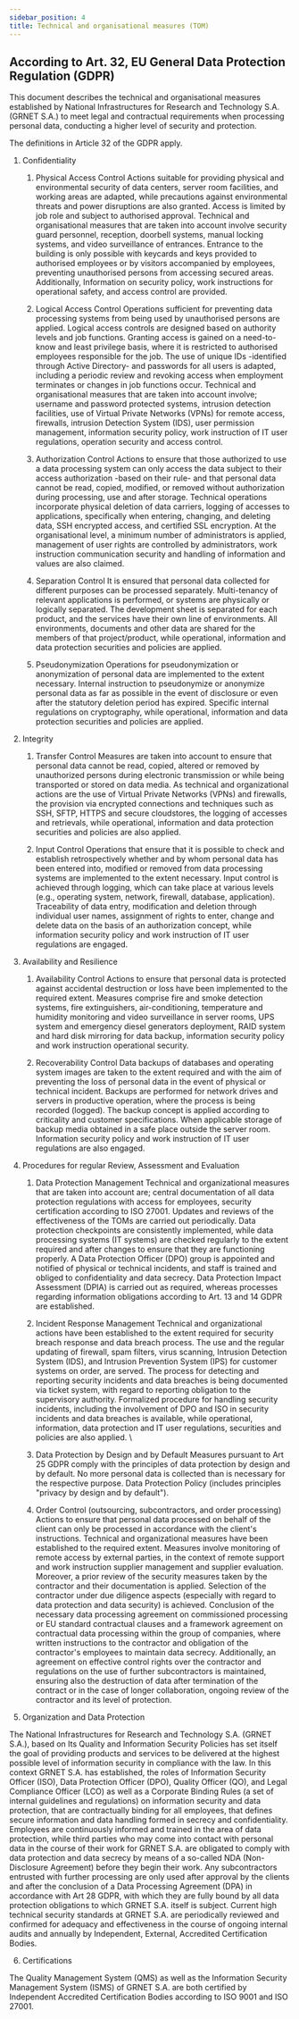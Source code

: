 ```yaml
---
sidebar_position: 4
title: Technical and organisational measures (TOM)
---
```



## According to Art. 32, EU General Data Protection Regulation (GDPR)

This document describes the technical and organisational measures established by National Infrastructures for Research and Technology S.A. (GRNET S.A.) to meet legal and contractual requirements when processing personal data, conducting a higher level of security and protection.

The definitions in Article 32 of the GDPR apply.

1.  Confidentiality
 
    1.  Physical Access Control 
    Actions suitable for providing physical and environmental security of data centers, server room facilities, and working areas are adapted, while precautions against environmental threats and power disruptions are also granted. Access is limited by job role and subject to authorised approval. Technical and organisational measures that are taken into account involve security guard personnel, reception, doorbell systems, manual locking systems, and video surveillance of entrances. Entrance to the building is only possible with keycards and keys provided to authorised employees or by visitors accompanied by employees, preventing unauthorised persons from accessing secured areas. Additionally, Information on security policy, work instructions for operational safety, and access control are provided.

    2.  Logical Access Control 
    Operations sufficient for preventing data processing systems from being used by unauthorised persons are applied. Logical access controls are designed based on authority levels and job functions. Granting access is gained on a need-to-know and least privilege basis, where it is restricted to authorised employees responsible for the job. The use of unique IDs -identified through Active Directory- and passwords for all users is adapted, including a periodic review and revoking access when employment terminates or changes in job functions occur. Technical and organisational measures that are taken into account involve; username and password protected systems, intrusion detection facilities, use of Virtual Private Networks (VPNs) for remote access, firewalls, intrusion Detection System (IDS), user permission management, information security policy, work instruction of IT user regulations, operation security and access control.
    
    3.  Authorization Control 
    Actions to ensure that those authorized to use a data processing system can only access the data subject to their access authorization -based on their rule- and that personal data cannot be read, copied, modified, or removed without authorization during processing, use and after storage. Technical operations incorporate physical deletion of data carriers, logging of accesses to applications, specifically when entering, changing, and deleting data, SSH encrypted access, and certified SSL encryption. At the organisational level, a minimum number of administrators is applied, management of user rights are controlled by administrators, work instruction communication security and handling of information and values are also claimed.
    
    4.  Separation Control 
    It is ensured that personal data collected for different purposes can be processed separately. Multi-tenancy of relevant applications is performed, or systems are physically or logically separated. The development sheet is separated for each product, and the services have their own line of environments. All environments, documents and other data are shared for the members of that project/product, while operational, information and data protection securities and policies are applied.
    
    5.  Pseudonymization 
    Operations for pseudonymization or anonymization of personal data are implemented to the extent necessary. Internal instruction to pseudonymize or anonymize personal data as far as possible in the event of disclosure or even after the statutory deletion period has expired. Specific internal regulations on cryptography, while operational, information and data protection securities and policies are applied.

2. Integrity
    
    1.  Transfer Control 
    Measures are taken into account to ensure that personal data cannot be read, copied, altered or removed by unauthorized persons during electronic transmission or while being transported or stored on data media. As technical and organizational actions are the use of Virtual Private Networks (VPNs) and firewalls, the provision via encrypted connections and techniques such as SSH, SFTP, HTTPS and secure cloudstores, the logging of accesses and retrievals, while operational, information and data protection securities and policies are also applied.
    
    2.  Input Control 
    Operations that ensure that it is possible to check and establish retrospectively whether and by whom personal data has been entered into, modified or removed from data processing systems are implemented to the extent necessary. Input control is achieved through logging, which can take place at various levels (e.g., operating system, network, firewall, database, application). Traceability of data entry, modification and deletion through individual user names, assignment of rights to enter, change and delete data on the basis of an authorization concept, while information security policy and work instruction of IT user regulations are engaged.

3.  Availability and Resilience

    1.  Availability Control 
    Actions to ensure that personal data is protected against accidental destruction or loss have been implemented to the required extent. Measures comprise fire and smoke detection systems, fire extinguishers, air-conditioning, temperature and humidity monitoring and video surveillance in server rooms, UPS system and emergency diesel generators deployment, RAID system and hard disk mirroring for data backup, information security policy and work instruction operational security.
    
    2.  Recoverability Control 
    Data backups of databases and operating system images are taken to the extent required and with the aim of preventing the loss of personal data in the event of physical or technical incident. Backups are performed for network drives and servers in productive operation, where the process is being recorded (logged). The backup concept is applied according to criticality and customer specifications. When applicable storage of backup media obtained in a safe place outside the server room. Information security policy and work instruction of IT user regulations are also engaged.

4.  Procedures for regular Review, Assessment and Evaluation
    
    1.  Data Protection Management 
    Technical and organizational measures that are taken into account are; central documentation of all data protection regulations with access for employees, security certification according to ISO 27001. Updates and reviews of the effectiveness of the TOMs are carried out periodically. Data protection checkpoints are consistently implemented, while data processing systems (IT systems) are checked regularly to the extent required and after changes to ensure that they are functioning properly. A Data Protection Officer (DPO) group is appointed and notified of physical or technical incidents, and staff is trained and obliged to confidentiality and data secrecy. Data Protection Impact Assessment (DPIA) is carried out as required, whereas processes regarding information obligations according to Art. 13 and 14 GDPR are established.
    
    2.  Incident Response Management 
    Technical and organizational actions have been established to the extent required for security breach response and data breach process. The use and the regular updating of firewall, spam filters, virus scanning, Intrusion Detection System (IDS), and Intrusion Prevention System (IPS) for customer systems on order, are served. The process for detecting and reporting security incidents and data breaches is being documented via ticket system, with regard to reporting obligation to the supervisory authority. Formalized procedure for handling security incidents, including the involvement of DPO and ISO in security incidents and data breaches is available, while operational, information, data protection and IT user regulations, securities and policies are also applied. \
    
    3.  Data Protection by Design and by Default
    Measures pursuant to Art 25 GDPR comply with the principles of data protection by design and by default. No more personal data is collected than is necessary for the respective purpose. Data Protection Policy (includes principles "privacy by design and by default").
    
    4.  Order Control (outsourcing, subcontractors, and order processing) 
    Actions to ensure that personal data processed on behalf of the client can only be processed in accordance with the client's instructions. Technical and organizational measures have been established to the required extent. Measures involve monitoring of remote access by external parties, in the context of remote support and work instruction supplier management and supplier evaluation. Moreover, a prior review of the security measures taken by the contractor and their documentation is applied. Selection of the contractor under due diligence aspects (especially with regard to data protection and data security) is achieved. Conclusion of the necessary data processing agreement on commissioned processing or EU standard contractual clauses and a framework agreement on contractual data processing within the group of companies, where written instructions to the contractor and obligation of the contractor's employees to maintain data secrecy. Additionally, an agreement on effective control rights over the contractor and regulations on the use of further subcontractors is maintained, ensuring also the destruction of data after termination of the contract or in the case of longer collaboration, ongoing review of the contractor and its level of protection.

5.  Organization and Data Protection
    
The National Infrastructures for Research and Technology S.A. (GRNET S.A.), based on Its Quality and Information Security Policies has set itself the goal of providing products and services to be delivered at the highest possible level of information security in compliance with the law.
In this context GRNET S.A. has established, the roles of Information Security Officer (ISO), Data Protection Officer (DPO), Quality Officer (QO), and Legal Compliance Officer (LCO) as well as a Corporate Binding Rules (a set of internal guidelines and regulations) on information security and data protection, that are contractually binding for all employees, that defines secure information and data handling formed in secrecy and confidentiality. 
Employees are continuously informed and trained in the area of data protection, while third parties who may come into contact with personal data in the course of their work for GRNET S.A. are obligated to comply with data protection and data secrecy by means of a so-called NDA (Non-Disclosure Agreement) before they begin their work. 
Any subcontractors entrusted with further processing are only used after approval by the clients and after the conclusion of a Data Processing Agreement (DPA) in accordance with Art 28 GDPR, with which they are fully bound by all data protection obligations to which GRNET S.A. itself is subject. 
Current high technical security standards at GRNET S.A. are periodically reviewed and confirmed for adequacy and effectiveness in the course of ongoing internal audits and annually by Independent, External, Accredited Certification Bodies.

6.  Certifications 

The Quality Management System (QMS) as well as the Information Security Management System (ISMS) of GRNET S.A. are both certified by Independent Accredited Certification Bodies according to ISO 9001 and ISO 27001.
